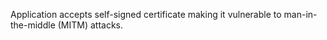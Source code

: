 Application accepts self-signed certificate making it vulnerable to man-in-the-middle (MITM) attacks.
